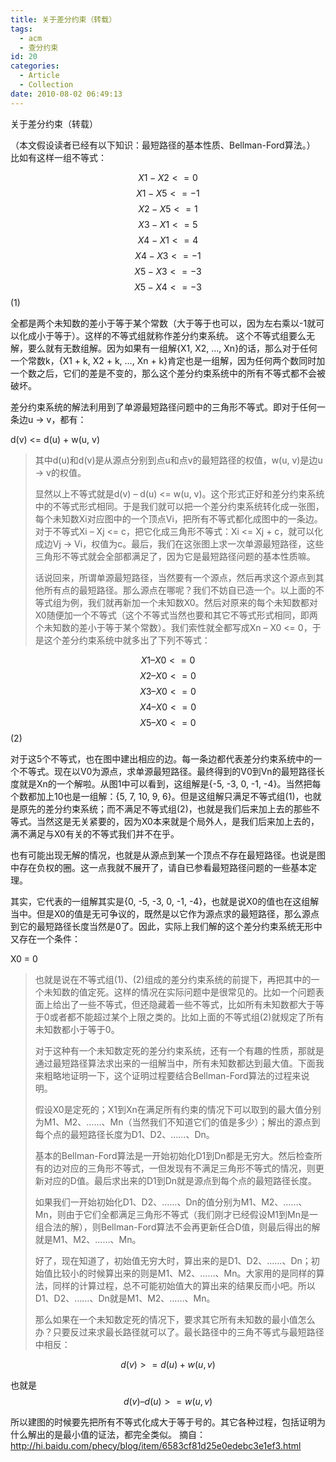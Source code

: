 ```yaml
---
title: 关于差分约束（转载）
tags:
  - acm
  - 查分约束
id: 20
categories:
  - Article
  - Collection
date: 2010-08-02 06:49:13
---
```


关于差分约束（转载）

（本文假设读者已经有以下知识：最短路径的基本性质、Bellman-Ford算法。）
比如有这样一组不等式：

$$ X1 - X2 <= 0 $$
$$ X1 - X5 <= -1 $$
$$ X2 - X5 <= 1 $$
$$ X3 - X1 <= 5 $$
$$ X4 - X1 <= 4 $$
$$ X4 - X3 <= -1 $$
$$ X5 - X3 <= -3 $$
$$ X5 - X4 <= -3 $$
(1)

全都是两个未知数的差小于等于某个常数（大于等于也可以，因为左右乘以-1就可以化成小于等于）。这样的不等式组就称作差分约束系统。
这个不等式组要么无解，要么就有无数组解。因为如果有一组解{X1, X2, …, Xn}的话，那么对于任何一个常数k，{X1 + k, X2 + k, …, Xn + k}肯定也是一组解，因为任何两个数同时加一个数之后，它们的差是不变的，那么这个差分约束系统中的所有不等式都不会被破坏。

差分约束系统的解法利用到了单源最短路径问题中的三角形不等式。即对于任何一条边u -> v，都有：

d(v) <= d(u) + w(u, v)

> 其中d(u)和d(v)是从源点分别到点u和点v的最短路径的权值，w(u, v)是边u -> v的权值。
> 
> 显然以上不等式就是d(v) – d(u) <= w(u, v)。这个形式正好和差分约束系统中的不等式形式相同。于是我们就可以把一个差分约束系统转化成一张图，每个未知数Xi对应图中的一个顶点Vi，把所有不等式都化成图中的一条边。对于不等式Xi – Xj <= c，把它化成三角形不等式：Xi <= Xj + c，就可以化成边Vj -> Vi，权值为c。最后，我们在这张图上求一次单源最短路径，这些三角形不等式就会全部都满足了，因为它是最短路径问题的基本性质嘛。
> 
> 话说回来，所谓单源最短路径，当然要有一个源点，然后再求这个源点到其他所有点的最短路径。那么源点在哪呢？我们不妨自已造一个。以上面的不等式组为例，我们就再新加一个未知数X0。然后对原来的每个未知数都对X0随便加一个不等式（这个不等式当然也要和其它不等式形式相同，即两个未知数的差小于等于某个常数）。我们索性就全都写成Xn – X0 <= 0，于是这个差分约束系统中就多出了下列不等式：

$$ X1 – X0 <= 0 $$
$$ X2 – X0 <= 0 $$
$$ X3 – X0 <= 0 $$
$$ X4 – X0 <= 0 $$
$$ X5 – X0 <= 0 $$
(2)

对于这5个不等式，也在图中建出相应的边。每一条边都代表差分约束系统中的一个不等式。现在以V0为源点，求单源最短路径。最终得到的V0到Vn的最短路径长度就是Xn的一个解啦。从图1中可以看到，这组解是{-5, -3, 0, -1, -4}。当然把每个数都加上10也是一组解：{5, 7, 10, 9, 6}。但是这组解只满足不等式组(1)，也就是原先的差分约束系统；而不满足不等式组(2)，也就是我们后来加上去的那些不等式。当然这是无关紧要的，因为X0本来就是个局外人，是我们后来加上去的，满不满足与X0有关的不等式我们并不在乎。

也有可能出现无解的情况，也就是从源点到某一个顶点不存在最短路径。也说是图中存在负权的圈。这一点我就不展开了，请自已参看最短路径问题的一些基本定理。

其实，它代表的一组解其实是{0, -5, -3, 0, -1, -4}，也就是说X0的值也在这组解当中。但是X0的值是无可争议的，既然是以它作为源点求的最短路径，那么源点到它的最短路径长度当然是0了。因此，实际上我们解的这个差分约束系统无形中又存在一个条件：

X0 = 0
> 也就是说在不等式组(1)、(2)组成的差分约束系统的前提下，再把其中的一个未知数的值定死。这样的情况在实际问题中是很常见的。比如一个问题表面上给出了一些不等式，但还隐藏着一些不等式，比如所有未知数都大于等于0或者都不能超过某个上限之类的。比如上面的不等式组(2)就规定了所有未知数都小于等于0。
> 
> 对于这种有一个未知数定死的差分约束系统，还有一个有趣的性质，那就是通过最短路径算法求出来的一组解当中，所有未知数都达到最大值。下面我来粗略地证明一下，这个证明过程要结合Bellman-Ford算法的过程来说明。
>
> 假设X0是定死的；X1到Xn在满足所有约束的情况下可以取到的最大值分别为M1、M2、……、Mn（当然我们不知道它们的值是多少）；解出的源点到每个点的最短路径长度为D1、D2、……、Dn。
>
> 基本的Bellman-Ford算法是一开始初始化D1到Dn都是无穷大。然后检查所有的边对应的三角形不等式，一但发现有不满足三角形不等式的情况，则更新对应的D值。最后求出来的D1到Dn就是源点到每个点的最短路径长度。
>
> 如果我们一开始初始化D1、D2、……、Dn的值分别为M1、M2、……、Mn，则由于它们全都满足三角形不等式（我们刚才已经假设M1到Mn是一组合法的解），则Bellman-Ford算法不会再更新任合D值，则最后得出的解就是M1、M2、……、Mn。
>
> 好了，现在知道了，初始值无穷大时，算出来的是D1、D2、……、Dn；初始值比较小的时候算出来的则是M1、M2、……、Mn。大家用的是同样的算法，同样的计算过程，总不可能初始值大的算出来的结果反而小吧。所以D1、D2、……、Dn就是M1、M2、……、Mn。
>
> 那么如果在一个未知数定死的情况下，要求其它所有未知数的最小值怎么办？只要反过来求最长路径就可以了。最长路径中的三角不等式与最短路径中相反：

$$ d(v) >= d(u) + w(u, v) $$

也就是 $$ d(v) – d(u) >= w(u, v) $$

所以建图的时候要先把所有不等式化成大于等于号的。其它各种过程，包括证明为什么解出的是最小值的证法，都完全类似。
摘自：http://hi.baidu.com/phecy/blog/item/6583cf81d25e0edebc3e1ef3.html